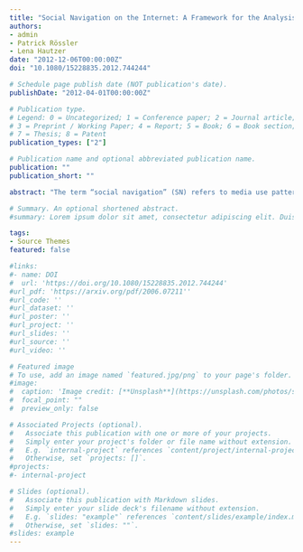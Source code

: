 ```yaml
---
title: "Social Navigation on the Internet: A Framework for the Analysis of Communication Processes."
authors:
- admin
- Patrick Rössler
- Lena Hautzer
date: "2012-12-06T00:00:00Z"
doi: "10.1080/15228835.2012.744244"

# Schedule page publish date (NOT publication's date).
publishDate: "2012-04-01T00:00:00Z"

# Publication type.
# Legend: 0 = Uncategorized; 1 = Conference paper; 2 = Journal article;
# 3 = Preprint / Working Paper; 4 = Report; 5 = Book; 6 = Book section;
# 7 = Thesis; 8 = Patent
publication_types: ["2"]

# Publication name and optional abbreviated publication name.
publication: ""
publication_short: ""

abstract: "The term “social navigation” (SN) refers to media use patterns that are driven by the previous media activities of others. This phenomenon is widely encountered in social media environments, which allow users to easily leave and receive information. However, investigating the variety of SN actions, such as rating, forwarding, and even producing media items oneself, increases the prevalent challenges of empirical research on web content. The article reflects on these challenges and offers possible solutions via the example of a pilot study concerning online news based on a multi-method design with a particular emphasis on online content analysis. Special attention is devoted to the dynamics of online media and online news in particular, data reactivity during research, algorithmic content production, and the impact of relationship-related information." 

# Summary. An optional shortened abstract.
#summary: Lorem ipsum dolor sit amet, consectetur adipiscing elit. Duis posuere tellus ac convallis placerat. Proin tincidunt magna sed ex sollicitudin condimentum.

tags:
- Source Themes
featured: false

#links:
#- name: DOI
#  url: 'https://doi.org/10.1080/15228835.2012.744244'
#url_pdf: 'https://arxiv.org/pdf/2006.07211''
#url_code: ''
#url_dataset: ''
#url_poster: ''
#url_project: ''
#url_slides: ''
#url_source: ''
#url_video: ''

# Featured image
# To use, add an image named `featured.jpg/png` to your page's folder. 
#image:
#  caption: 'Image credit: [**Unsplash**](https://unsplash.com/photos/s9CC2SKySJM)'
#  focal_point: ""
#  preview_only: false

# Associated Projects (optional).
#   Associate this publication with one or more of your projects.
#   Simply enter your project's folder or file name without extension.
#   E.g. `internal-project` references `content/project/internal-project/index.md`.
#   Otherwise, set `projects: []`.
#projects:
#- internal-project

# Slides (optional).
#   Associate this publication with Markdown slides.
#   Simply enter your slide deck's filename without extension.
#   E.g. `slides: "example"` references `content/slides/example/index.md`.
#   Otherwise, set `slides: ""`.
#slides: example
---
```

